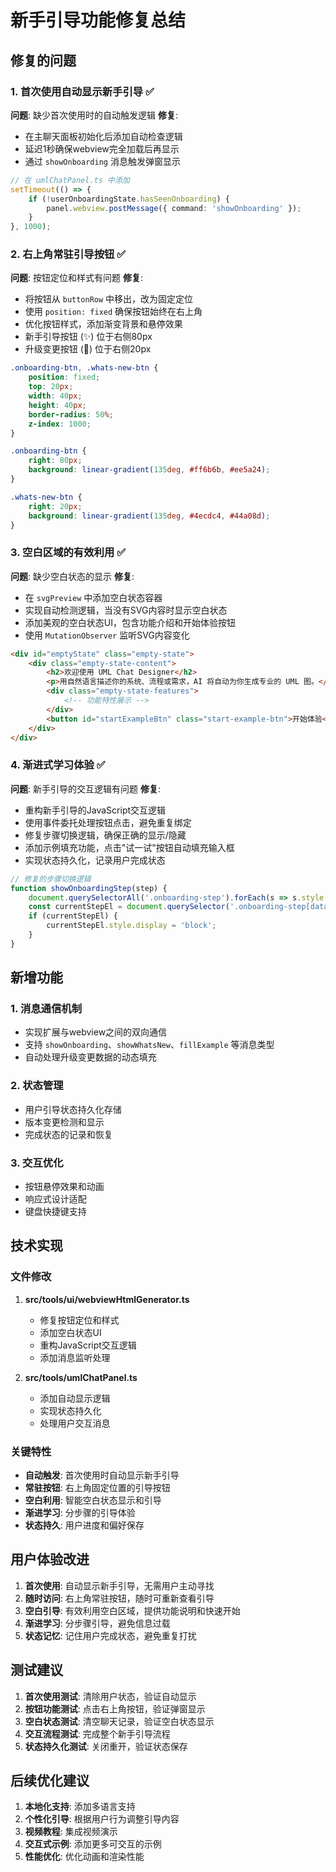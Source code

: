 # 新手引导功能修复总结

## 修复的问题

### 1. 首次使用自动显示新手引导 ✅
**问题**: 缺少首次使用时的自动触发逻辑
**修复**: 
- 在主聊天面板初始化后添加自动检查逻辑
- 延迟1秒确保webview完全加载后再显示
- 通过 `showOnboarding` 消息触发弹窗显示

```typescript
// 在 umlChatPanel.ts 中添加
setTimeout(() => {
    if (!userOnboardingState.hasSeenOnboarding) {
        panel.webview.postMessage({ command: 'showOnboarding' });
    }
}, 1000);
```

### 2. 右上角常驻引导按钮 ✅
**问题**: 按钮定位和样式有问题
**修复**:
- 将按钮从 `buttonRow` 中移出，改为固定定位
- 使用 `position: fixed` 确保按钮始终在右上角
- 优化按钮样式，添加渐变背景和悬停效果
- 新手引导按钮 (✨) 位于右侧80px
- 升级变更按钮 (🚀) 位于右侧20px

```css
.onboarding-btn, .whats-new-btn {
    position: fixed;
    top: 20px;
    width: 40px;
    height: 40px;
    border-radius: 50%;
    z-index: 1000;
}

.onboarding-btn {
    right: 80px;
    background: linear-gradient(135deg, #ff6b6b, #ee5a24);
}

.whats-new-btn {
    right: 20px;
    background: linear-gradient(135deg, #4ecdc4, #44a08d);
}
```

### 3. 空白区域的有效利用 ✅
**问题**: 缺少空白状态的显示
**修复**:
- 在 `svgPreview` 中添加空白状态容器
- 实现自动检测逻辑，当没有SVG内容时显示空白状态
- 添加美观的空白状态UI，包含功能介绍和开始体验按钮
- 使用 `MutationObserver` 监听SVG内容变化

```html
<div id="emptyState" class="empty-state">
    <div class="empty-state-content">
        <h2>欢迎使用 UML Chat Designer</h2>
        <p>用自然语言描述你的系统、流程或需求，AI 将自动为你生成专业的 UML 图。</p>
        <div class="empty-state-features">
            <!-- 功能特性展示 -->
        </div>
        <button id="startExampleBtn" class="start-example-btn">开始体验</button>
    </div>
</div>
```

### 4. 渐进式学习体验 ✅
**问题**: 新手引导的交互逻辑有问题
**修复**:
- 重构新手引导的JavaScript交互逻辑
- 使用事件委托处理按钮点击，避免重复绑定
- 修复步骤切换逻辑，确保正确的显示/隐藏
- 添加示例填充功能，点击"试一试"按钮自动填充输入框
- 实现状态持久化，记录用户完成状态

```javascript
// 修复的步骤切换逻辑
function showOnboardingStep(step) {
    document.querySelectorAll('.onboarding-step').forEach(s => s.style.display = 'none');
    const currentStepEl = document.querySelector('.onboarding-step[data-step="' + step + '"]');
    if (currentStepEl) {
        currentStepEl.style.display = 'block';
    }
}
```

## 新增功能

### 1. 消息通信机制
- 实现扩展与webview之间的双向通信
- 支持 `showOnboarding`、`showWhatsNew`、`fillExample` 等消息类型
- 自动处理升级变更数据的动态填充

### 2. 状态管理
- 用户引导状态持久化存储
- 版本变更检测和显示
- 完成状态的记录和恢复

### 3. 交互优化
- 按钮悬停效果和动画
- 响应式设计适配
- 键盘快捷键支持

## 技术实现

### 文件修改
1. **src/tools/ui/webviewHtmlGenerator.ts**
   - 修复按钮定位和样式
   - 添加空白状态UI
   - 重构JavaScript交互逻辑
   - 添加消息监听处理

2. **src/tools/umlChatPanel.ts**
   - 添加自动显示逻辑
   - 实现状态持久化
   - 处理用户交互消息

### 关键特性
- **自动触发**: 首次使用时自动显示新手引导
- **常驻按钮**: 右上角固定位置的引导按钮
- **空白利用**: 智能空白状态显示和引导
- **渐进学习**: 分步骤的引导体验
- **状态持久**: 用户进度和偏好保存

## 用户体验改进

1. **首次使用**: 自动显示新手引导，无需用户主动寻找
2. **随时访问**: 右上角常驻按钮，随时可重新查看引导
3. **空白引导**: 有效利用空白区域，提供功能说明和快速开始
4. **渐进学习**: 分步骤引导，避免信息过载
5. **状态记忆**: 记住用户完成状态，避免重复打扰

## 测试建议

1. **首次使用测试**: 清除用户状态，验证自动显示
2. **按钮功能测试**: 点击右上角按钮，验证弹窗显示
3. **空白状态测试**: 清空聊天记录，验证空白状态显示
4. **交互流程测试**: 完成整个新手引导流程
5. **状态持久化测试**: 关闭重开，验证状态保存

## 后续优化建议

1. **本地化支持**: 添加多语言支持
2. **个性化引导**: 根据用户行为调整引导内容
3. **视频教程**: 集成视频演示
4. **交互式示例**: 添加更多可交互的示例
5. **性能优化**: 优化动画和渲染性能 